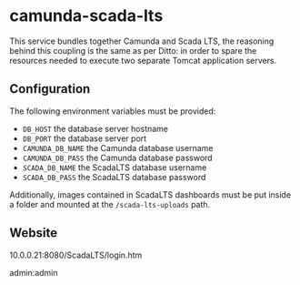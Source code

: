 # camunda-scada-lts

This service bundles together Camunda and Scada LTS, the reasoning behind this coupling is the same as per Ditto: in order to spare the resources needed to execute two separate Tomcat application servers.

## Configuration

The following environment variables must be provided:

- `DB_HOST` the database server hostname
- `DB_PORT` the database server port
- `CAMUNDA_DB_NAME` the Camunda database username
- `CAMUNDA_DB_PASS` the Camunda database password
- `SCADA_DB_NAME` the ScadaLTS database username
- `SCADA_DB_PASS` the ScadaLTS database password

Additionally, images contained in ScadaLTS dashboards must be put inside a folder and mounted at the `/scada-lts-uploads` path.

## Website

10.0.0.21:8080/ScadaLTS/login.htm

admin:admin